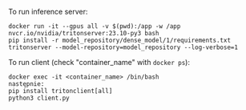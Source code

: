 To run inference server:
```shell
docker run -it --gpus all -v $(pwd):/app -w /app nvcr.io/nvidia/tritonserver:23.10-py3 bash
pip install -r model_repository/dense_model/1/requirements.txt 
tritonserver --model-repository=model_repository --log-verbose=1
```

To run client (check "container_name" with ```docker ps```):
```shell
docker exec -it <container_name> /bin/bash
następnie:
pip install tritonclient[all]
python3 client.py
```